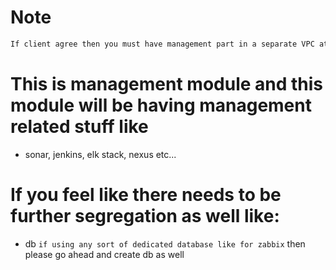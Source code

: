 # Note

```sh
If client agree then you must have management part in a separate VPC atleast, if possible in a separate aws account altogether
```

# This is management module and this module will be having management related stuff like 
- sonar, jenkins, elk stack, nexus etc...

# If you feel like there needs to be further segregation as well like:
- db `if using any sort of dedicated database like for zabbix` then please go ahead and create db as well
